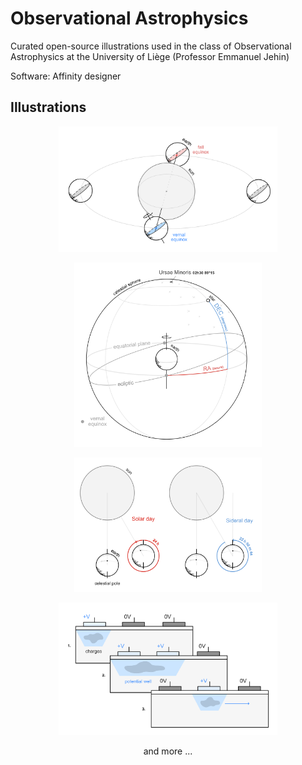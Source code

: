 # Observational Astrophysics
Curated open-source illustrations used in the class of Observational Astrophysics at the University of Liège (Professor Emmanuel Jehin)

Software: Affinity designer

## Illustrations
<p align="center">
    <img src="export/equinox.png" width="350">
</p>

<p align="center">
    <img src="export/radec.png" width="300">
</p>

<p align="center">
    <img src="export/sideral_time.png" width="300">
</p>

<p align="center">
    <img src="export/charge transfer.png" width="350">
</p>

<p align="center">
    and more ...
</p>
